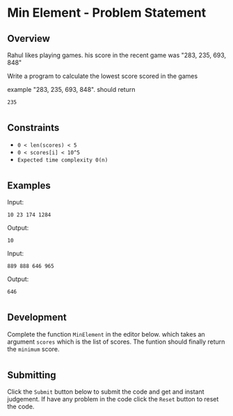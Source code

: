 # Min Element - Problem Statement

## Overview

Rahul likes playing games. his score in the recent game was "283, 235, 693, 848"

Write a program to calculate the lowest score scored in the games

example "283, 235, 693, 848". should return

```
235
```

#

## Constraints

- `0 < len(scores) < 5`
- `0 < scores[i] < 10^5`
- `Expected time complexity 0(n)`

#

## Examples

Input:

```
10 23 174 1284
```

Output:

```
10
```

Input:

```
889 888 646 965
```

Output:

```
646
```

#

## Development

Complete the function `MinElement` in the editor below. which takes an argument `scores` which is the list of scores. The funtion should finally return the `minimum` score.

#

## Submitting

Click the `Submit` button below to submit the code and get and instant judgement. If have any problem in the code click the `Reset` button to reset the code.
